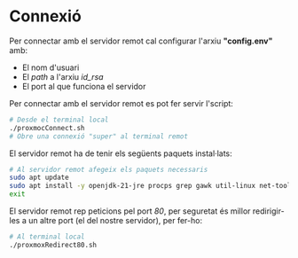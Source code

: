 # Connexió

Per connectar amb el servidor remot cal configurar l'arxiu **"config.env"** amb:

- El nom d'usuari 
- El *path* a l'arxiu *id_rsa*
- El port al que funciona el servidor

Per connectar amb el servidor remot es pot fer servir l'script:

```bash
# Desde el terminal local
./proxmocConnect.sh
# Obre una connexió "super" al terminal remot
```

El servidor remot ha de tenir els següents paquets instal·lats:

```bash
# Al servidor remot afegeix els paquets necessaris
sudo apt update
sudo apt install -y openjdk-21-jre procps grep gawk util-linux net-tools
exit
```

El servidor remot rep peticions pel port *80*, per seguretat és millor redirigir-les a un altre port (el del nostre servidor), per fer-ho:

```bash
# Al terminal local
./proxmoxRedirect80.sh
```

